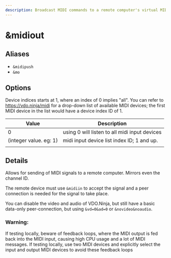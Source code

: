 ```yaml
---
description: Broadcast MIDI commands to a remote computer's virtual MIDI device
---
```


# \&midiout

## Aliases

* `&midipush`
* `&mo`

## Options

Device indices starts at 1, where an index of 0 implies "all". You can refer to https://vdo.ninja/midi for a drop-down list of available MIDI devices; the first MIDI device in the list would have a device index ID of 1.&#x20;

| Value                  | Description                                   |
| ---------------------- | --------------------------------------------- |
| 0                      | using 0 will listen to all midi input devices |
| (integer value. eg: 1) | midi input device list index ID; 1 and up.    |
|                        |                                               |

## Details

Allows for sending of MIDI signals to a remote computer.  Mirrors even the channel ID.

The remote device must use `&midiin` to accept the signal and a peer connection is needed for the signal to take place. &#x20;

You can disable the video and audio of VDO.Ninja, but still have a basic data-only peer-connection, but using `&vd=0&ad=0` or `&novideo&noaudio`.



### Warning:

If testing locally, beware of feedback loops, where the MIDI output is fed back into the MIDI input, causing high CPU usage and a lot of MIDI messages. If testing locally, use two MIDI devices and explicitly select the input and output MIDI devices to avoid these feedback loops&#x20;

